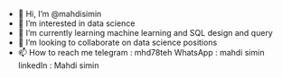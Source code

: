 - 👋 Hi, I’m @mahdisimin
- 👀 I’m interested in data science
- 🌱 I’m currently learning machine learning and SQL design and query 
- 💞️ I’m looking to collaborate on data science positions
- 📫 How to reach me telegram :  mhd78teh
                      WhatsApp : mahdi simin
                      linkedIn : Mahdi simin

<!---
mahdisimin/mahdisimin is a ✨ special ✨ repository because its `README.md` (this file) appears on your GitHub profile.
You can click the Preview link to take a look at your changes.
--->

